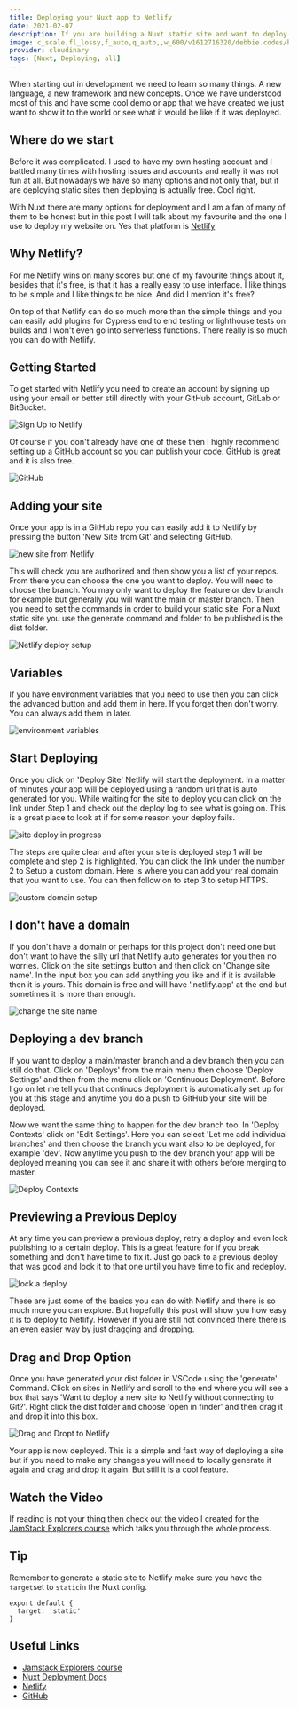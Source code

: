 ```yaml
---
title: Deploying your Nuxt app to Netlify
date: 2021-02-07
description: If you are building a Nuxt static site and want to deploy it easily and for free then Netlify is a great choice. Let me show you how easy it is.
image: c_scale,fl_lossy,f_auto,q_auto,,w_600/v1612716320/debbie.codes/blog/new-site-from-netlify_fx4zmm
provider: cloudinary
tags: [Nuxt, Deploying, all]
---
```


When starting out in development we need to learn so many things. A new language, a new framework and new concepts. Once we have understood most of this and have some cool demo or app that we have created we just want to show it to the world or see what it would be like if it was deployed.

## Where do we start

Before it was complicated. I used to have my own hosting account and I battled many times with hosting issues and accounts and really it was not fun at all. But nowadays we have so many options and not only that, but if are deploying static sites then deploying is actually free. Cool right.

With Nuxt there are many options for deployment and I am a fan of many of them to be honest but in this post I will talk about my favourite and the one I use to deploy my website on. Yes that platform is [Netlify](https://www.netlify.com/)

## Why Netlify?

For me Netlify wins on many scores but one of my favourite things about it, besides that it's free, is that it has a really easy to use interface. I like things to be simple and I like things to be nice. And did I mention it's free?

On top of that Netlify can do so much more than the simple things and you can easily add plugins for Cypress end to end testing or lighthouse tests on builds and I won't even go into serverless functions. There really is so much you can do with Netlify.

## Getting Started

To get started with Netlify you need to create an account by signing up using your email or better still directly with your GitHub account, GitLab or BitBucket.

![Sign Up to Netlify](https://res.cloudinary.com/debsobrien/image/upload/c_scale,fl_lossy,f_auto,q_auto/v1612716320/debbie.codes/blog/netlify-sign-up_ba3ruv.png)

Of course if you don't already have one of these then I highly recommend setting up a [GitHub account](https://github.com/) so you can publish your code. GitHub is great and it is also free.

![GitHub](https://res.cloudinary.com/debsobrien/image/upload/c_scale,fl_lossy,f_auto,q_auto/v1612716321/debbie.codes/blog/github_i2gvim.png)

## Adding your site

Once your app is in a GitHub repo you can easily add it to Netlify by pressing the button 'New Site from Git' and selecting GitHub.

![new site from Netlify](https://res.cloudinary.com/debsobrien/image/upload/c_scale,fl_lossy,f_auto,q_auto/v1612716320/debbie.codes/blog/new-site-from-netlify_fx4zmm.png)

This will check you are authorized and then show you a list of your repos. From there you can choose the one you want to deploy. You will need to choose the branch. You may only want to deploy the feature or dev branch for example but generally you will want the main or master branch. Then you need to set the commands in order to build your static site. For a Nuxt static site you use the generate command and folder to be published is the dist folder.

![Netlify deploy setup](https://res.cloudinary.com/debsobrien/image/upload/c_scale,fl_lossy,f_auto,q_auto/v1612716324/debbie.codes/blog/netlify-publish-settings_o6bm32.png)

## Variables

If you have environment variables that you need to use then you can click the advanced button and add them in here. If you forget then don't worry. You can always add them in later.

![environment variables](https://res.cloudinary.com/debsobrien/image/upload/c_scale,fl_lossy,f_auto,q_auto/v1612716320/debbie.codes/blog/variables_xrgiwz.png)

## Start Deploying

Once you click on 'Deploy Site' Netlify will start the deployment. In a matter of minutes your app will be deployed using a random url that is auto generated for you. While waiting for the site to deploy you can click on the link under Step 1 and check out the deploy log to see what is going on. This is a great place to look at if for some reason your deploy fails.

![site deploy in progress](https://res.cloudinary.com/debsobrien/image/upload/c_scale,fl_lossy,f_auto,q_auto/v1612716320/debbie.codes/blog/netlify-step1_zd7rhk.png)

The steps are quite clear and after your site is deployed step 1 will be complete and step 2 is highlighted. You can click the link under the number 2 to Setup a custom domain. Here is where you can add your real domain that you want to use. You can then follow on to step 3 to setup HTTPS.

![custom domain setup](https://res.cloudinary.com/debsobrien/image/upload/c_scale,fl_lossy,f_auto,q_auto/v1612716320/debbie.codes/blog/netlify-step2_t3coia.png)

## I don't have a domain

If you don't have a domain or perhaps for this project don't need one but don't want to have the silly url that Netlify auto generates for you then no worries. Click on the site settings button and then click on 'Change site name'. In the input box you can add anything you like and if it is available then it is yours. This domain is free and will have '.netlify.app' at the end but sometimes it is more than enough.

![change the site name](https://res.cloudinary.com/debsobrien/image/upload/c_scale,fl_lossy,f_auto,q_auto/v1612716320/debbie.codes/blog/change-site-name_noeelw.png)

## Deploying a dev branch

If you want to deploy a main/master branch and a dev branch then you can still do that. Click on 'Deploys' from the main menu then choose 'Deploy Settings' and then from the menu click on 'Continuous Deployment'. Before I go on let me tell you that continuos deployment is automatically set up for you at this stage and anytime you do a push to GitHub your site will be deployed.

Now we want the same thing to happen for the dev branch too. In 'Deploy Contexts' click on 'Edit Settings'. Here you can select 'Let me add individual branches' and then choose the branch you want also to be deployed, for example 'dev'. Now anytime you push to the dev branch your app will be deployed meaning you can see it and share it with others before merging to master.

![Deploy Contexts](https://res.cloudinary.com/debsobrien/image/upload/c_scale,fl_lossy,f_auto,q_auto/v1612716321/debbie.codes/blog/deploy-contexts_gxrs7z.png)

## Previewing a Previous Deploy

At any time you can preview a previous deploy, retry a deploy and even lock publishing to a certain deploy. This is a great feature for if you break something and don't have time to fix it. Just go back to a previous deploy that was good and lock it to that one until you have time to fix and redeploy.

![lock a deploy](https://res.cloudinary.com/debsobrien/image/upload/c_scale,fl_lossy,f_auto,q_auto/v1612716319/debbie.codes/blog/lock-deploy_yc0tra.png)

These are just some of the basics you can do with Netlify and there is so much more you can explore. But hopefully this post will show you how easy it is to deploy to Netlify. However if you are still not convinced there there is an even easier way by just dragging and dropping.

## Drag and Drop Option

Once you have generated your dist folder in VSCode using the 'generate' Command. Click on sites in Netlify and scroll to the end where you will see a box that says 'Want to deploy a new site to Netlify without connecting to Git?'. Right click the dist folder and choose 'open in finder' and then drag it and drop it into this box.

![Drag and Dropt to Netlify](https://res.cloudinary.com/debsobrien/image/upload/c_scale,fl_lossy,f_auto,q_auto/v1612716319/debbie.codes/blog/netlify-drag-drop_jkk8ba.png)

Your app is now deployed. This is a simple and fast way of deploying a site but if you need to make any changes you will need to locally generate it again and drag and drop it again. But still it is a cool feature.

## Watch the Video

If reading is not your thing then check out the video I created for the [JamStack Explorers course](https://explorers.netlify.com/learn/get-started-with-nuxt/nuxt-generate-and-deploy) which talks you through the whole process.

## Tip

Remember to generate a static site to Netlify make sure you have the `target`set to `static`in the Nuxt config.

```js{}[nuxt.config.js]
export default {
  target: 'static'
}
```

## Useful Links

- [Jamstack Explorers course](https://explorers.netlify.com/learn/get-started-with-nuxt)
- [Nuxt Deployment Docs](https://nuxtjs.org/docs/2.x/deployment/netlify-deployment)
- [Netlify](https://www.netlify.com/)
- [GitHub](https://github.com/)
